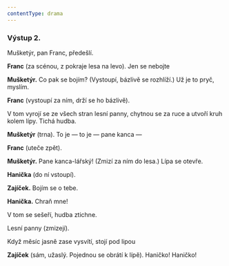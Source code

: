 ```yaml
---
contentType: drama
---
```


<section>

### Výstup 2.

Mušketýr, pan Franc, předešlí.

</section>

<section>

**Franc** (za scénou, z pokraje lesa na levo). Jen se nebojte

**Mušketýr.** Co pak se bojím? (Vystoupí, bázlivě se rozhlíží.) Už je to pryč, myslím.

**Franc** (vystoupí za ním, drží se ho bázlivě).

</section>

<section>

V tom vyrojí se ze všech stran lesní panny, chytnou se za ruce a utvoří kruh kolem lípy. Tichá hudba.

**Mušketýr** (trna). To je — to je — pane kanca — 

**Franc** (uteče zpět).

**Mušketýr.** Pane kanca-lářský! (Zmizí za ním do lesa.) Lípa se otevře.

**Hanička** (do ní vstoupí). 

**Zajíček.** Bojím se o tebe. 

**Hanička.** Chraň mne!

</section>

<section>

V tom se sešeří, hudba ztichne.

Lesní panny (zmizejí).

Když měsíc jasně zase vysvítí, stojí pod lipou

**Zajíček** (sám, užaslý. Pojednou se obrátí k lípě). Haničko! Haničko!

</section>
